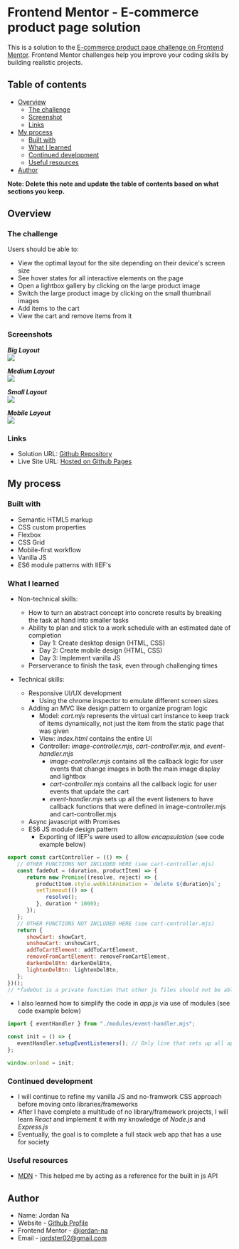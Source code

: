 # Frontend Mentor - E-commerce product page solution

This is a solution to the [E-commerce product page challenge on Frontend Mentor](https://www.frontendmentor.io/challenges/ecommerce-product-page-UPsZ9MJp6). Frontend Mentor challenges help you improve your coding skills by building realistic projects.

## Table of contents

-  [Overview](#overview)
   -  [The challenge](#the-challenge)
   -  [Screenshot](#screenshot)
   -  [Links](#links)
-  [My process](#my-process)
   -  [Built with](#built-with)
   -  [What I learned](#what-i-learned)
   -  [Continued development](#continued-development)
   -  [Useful resources](#useful-resources)
-  [Author](#author)

**Note: Delete this note and update the table of contents based on what sections you keep.**

## Overview

### The challenge

Users should be able to:

-  View the optimal layout for the site depending on their device's screen size
-  See hover states for all interactive elements on the page
-  Open a lightbox gallery by clicking on the large product image
-  Switch the large product image by clicking on the small thumbnail images
-  Add items to the cart
-  View the cart and remove items from it

### Screenshots

***Big Layout***\
![](./screenshots/large.png)

***Medium Layout***\
![](./screenshots/medium.png)

***Small Layout***\
![](./screenshots/small.png)

***Mobile Layout***\
![](./screenshots/mobile.png)

### Links

-  Solution URL: [Github Repository](https://github.com/jordan-na/eccomerce-product-page-responsive.git)
-  Live Site URL: [Hosted on Github Pages](https://jordan-na.github.io/eccomerce-product-page-responsive/)

## My process

### Built with

-  Semantic HTML5 markup
-  CSS custom properties
-  Flexbox
-  CSS Grid
-  Mobile-first workflow
-  Vanilla JS
-  ES6 module patterns with IIEF's

### What I learned

-  Non-technical skills:

   -  How to turn an abstract concept into concrete results by breaking the task at hand into smaller tasks
   -  Ability to plan and stick to a work schedule with an estimated date of completion
      -  Day 1: Create desktop design (HTML, CSS)
      -  Day 2: Create mobile design (HTML, CSS)
      -  Day 3: Implement vanilla JS
   -  Perserverance to finish the task, even through challenging times

-  Technical skills:
   -  Responsive UI/UX development
      -  Using the chrome inspector to emulate different screen sizes
   -  Adding an MVC like design pattern to organize program logic
      -  Model: _cart.mjs_ represents the virtual cart instance to keep track of items dynamically, not just the item from the static page that was given
      -  View: _index.html_ contains the entire UI
      -  Controller: _image-controller.mjs_, _cart-controller.mjs_, and _event-handler.mjs_
         -  _image-controller.mjs_ contains all the callback logic for user events that change images in both the main image display and lightbox
         -  _cart-controller.mjs_ contains all the callback logic for user events that update the cart
         -  _event-handler.mjs_ sets up all the event listeners to have callback functions that were defined in image-controller.mjs and cart-controller.mjs
   -  Async javascript with Promises
   -  ES6 JS module design pattern
      -  Exporting of IIEF's were used to allow _encapsulation_ (see code example below)

```js
export const cartController = (() => {
   // OTHER FUNCTIONS NOT INCLUDED HERE (see cart-controller.mjs)
   const fadeOut = (duration, productItem) => {
      return new Promise((resolve, reject) => {
         productItem.style.webkitAnimation = `delete ${duration}s`;
         setTimeout(() => {
            resolve();
         }, duration * 1000);
      });
   };
   // OTHER FUNCTIONS NOT INCLUDED HERE (see cart-controller.mjs)
   return {
      showCart: showCart,
      unshowCart: unshowCart,
      addToCartElement: addToCartElement,
      removeFromCartElement: removeFromCartElement,
      darkenDelBtn: darkenDelBtn,
      lightenDelBtn: lightenDelBtn,
   };
})();
// *fadeOut is a private function that other js files should not be able to access*
```

-  I also learned how to simplify the code in _app.js_ via use of modules (see code example below)

```js
import { eventHandler } from "./modules/event-handler.mjs";

const init = () => {
   eventHandler.setupEventListeners(); // Only line that sets up all app logic
};

window.onload = init;
```

### Continued development

-  I will continue to refine my vanilla JS and no-framwork CSS approach before moving onto libraries/frameworks
-  After I have complete a multitude of no library/framework projects, I will learn _React_ and implement it with my knowledge of _Node.js_ and _Express.js_
- Eventually, the goal is to complete a full stack web app that has a use for society

### Useful resources

-  [MDN](https://developer.mozilla.org/en-US/docs/Web/JavaScript) - This helped me by acting as a reference for the built in js API

## Author

-  Name: Jordan Na
-  Website - [Github Profile](https://github.com/jordan-na)
-  Frontend Mentor - [@jordan-na](https://www.frontendmentor.io/profile/jordan-na)
-  Email - jordster02@gmail.com
